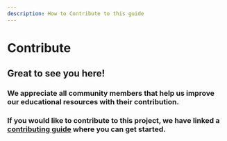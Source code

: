 ```yaml
---
description: How to Contribute to this guide
---
```


# Contribute

## Great to see you here!

### We appreciate all community members that help us improve our educational resources with their contribution.

### If you would like to contribute to this project, we have linked a [contributing guide](untitled-1/) where you can get started. 

